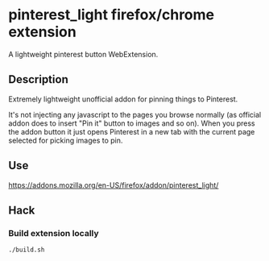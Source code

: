# pinterest_light firefox/chrome extension
A lightweight pinterest button WebExtension.


## Description

Extremely lightweight unofficial addon for pinning things to Pinterest.

It's not injecting any javascript to the pages you browse normally (as official addon does to insert "Pin it" button to images and so on).
When you press the addon button it just opens Pinterest in a new tab with the current page selected for picking images to pin.


## Use

https://addons.mozilla.org/en-US/firefox/addon/pinterest_light/


## Hack

### Build extension locally

```sh
./build.sh
```
